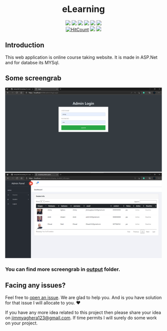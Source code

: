 <h1 align="center">eLearning</h1>
<div align="center">
  
<a href="https://github.com/Jimmy5467/eLearning/stargazers"><img src="https://img.shields.io/github/stars/Jimmy5467/eLearning?style=flat-square"/></a> 
<a href="https://github.com/Jimmy5467/eLearning/network/members"><img src="https://img.shields.io/github/forks/Jimmy5467/eLearning?style=flat-square"/></a> 
<a href="https://github.com/Jimmy5467/eLearning/pullss"><img src="https://img.shields.io/github/issues-pr/Jimmy5467/eLearning?style=flat-square?color=yellow"/></a> 
<a href="https://github.com/Jimmy5467/eLearning/issues"><img src="https://img.shields.io/github/issues/Jimmy5467/eLearning?style=flat-square"/></a> 
<a href="https://github.com/Jimmy5467/eLearning/graphs/contributors"><img src="https://img.shields.io/github/contributors/Jimmy5467/eLearning?style=flat-square&color=orange"/></a> 
<a href="https://github.com/Jimmy5467/eLearning/blob/master/LICENSE"><img src="https://img.shields.io/github/license/Jimmy5467/eLearning?style=flat-square&color=1abc9c"/></a> 
<br>
[![HitCount](http://hits.dwyl.com/Jimmy5467/eLearning.svg)](http://hits.dwyl.com/Jimmy5467/eLearning)
![](https://img.shields.io/badge/Star-If_Liked-%23FF0000.svg?&style=flat-square&logoColor=white&color=white)
![](https://img.shields.io/badge/Fork-If_you_found_interesting-%23FF0000.svg?&style=flat-square&logoColor=white&color=white)<br>
</div>  

## Introduction
This web application is online course taking website. It is made in ASP.Net and for databse its MYSql.

## Some screengrab
![](https://github.com/Jimmy5467/eLearning/blob/master/output_images/admin_login.png)
![](https://github.com/Jimmy5467/eLearning/blob/master/output_images/current_student.png)
### You can find more screengrab in [output](https://github.com/Jimmy5467/eLearning/tree/master/output_images) folder. ###

## Facing any issues?

Feel free to [open an issue](https://github.com/Jimmy5467/eLearning/issues/new?assignees=&labels=Query&title=Query). We are glad to help you. And is you have solution for that issue I will allocate to you. ❤️ 

If you have any more idea related to this project then please share your idea on jimmyaghera123@gmail.com. If time permits I will surely do some work on your project.


